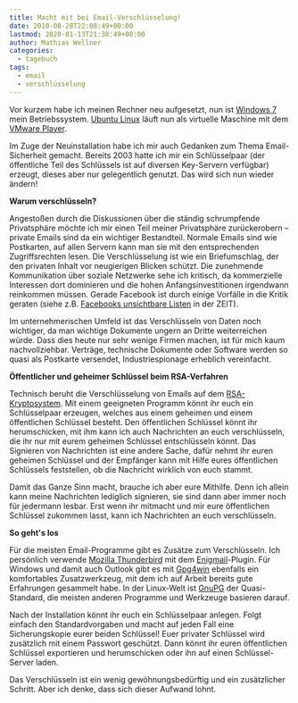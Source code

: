 ```yaml
---
title: Macht mit bei Email-Verschlüsselung!
date: 2010-08-28T22:08:49+00:00
lastmod: 2020-01-13T21:38:49+00:00
author: Mathias Wellner
categories:
  - tagebuch
tags:
  - email
  - verschlüsselung
---
```

Vor kurzem habe ich meinen Rechner neu aufgesetzt, nun ist [Windows 7](http://de.wikipedia.org/wiki/Microsoft_Windows_7) mein Betriebssystem. [Ubuntu Linux](http://www.ubuntu.com/) läuft nun als virtuelle Maschine mit dem [VMware Player](http://www.vmware.com/de/products/player/). 
<!--more-->

Im Zuge der Neuinstallation habe ich mir auch Gedanken zum Thema Email-Sicherheit gemacht. Bereits 2003 hatte ich mir ein Schlüsselpaar (der öffentliche Teil des Schlüssels ist auf diversen Key-Servern verfügbar) erzeugt, dieses aber nur gelegentlich genutzt. Das wird sich nun wieder ändern! 

**Warum verschlüsseln?**

Angestoßen durch die Diskussionen über die ständig schrumpfende Privatsphäre möchte ich mir einen Teil meiner Privatsphäre zurückerobern &ndash; private Emails sind da ein wichtiger Bestandteil. Normale Emails sind wie Postkarten, auf allen Servern kann man sie mit den entsprechenden Zugriffsrechten lesen. Die Verschlüsselung ist wie ein Briefumschlag, der den privaten Inhalt vor neugierigen Blicken schützt. Die zunehmende Kommunikation über soziale Netzwerke sehe ich kritisch, da kommerzielle Interessen dort dominieren und die hohen Anfangsinvestitionen irgendwann reinkommen müssen. Gerade Facebook ist durch einige Vorfälle in die Kritik geraten (siehe z.B. [Facebooks unsichtbare Listen](http://www.zeit.de/2010/35/Facebook) in der ZEIT). 

Im unternehmerischen Umfeld ist das Verschlüsseln von Daten noch wichtiger, da man wichtige Dokumente ungern an Dritte weiterreichen würde. Dass dies heute nur sehr wenige Firmen machen, ist für mich kaum nachvollziehbar. Verträge, technische Dokumente oder Software werden so quasi als Postkarte versendet, Industriespionage erheblich vereinfacht. 

**Öffentlicher und geheimer Schlüssel beim RSA-Verfahren**

Technisch beruht die Verschlüsselung von Emails auf dem [RSA-Kryptosystem](http://de.wikipedia.org/wiki/RSA-Kryptosystem). Mit einem geeigneten Programm könnt ihr euch ein Schlüsselpaar erzeugen, welches aus einem geheimen und einem öffentlichen Schlüssel besteht. Den öffentlichen Schlüssel könnt ihr herumschicken, mit ihm kann ich auch Nachrichten an euch verschlüsseln, die ihr nur mit eurem geheimen Schlüssel entschlüsseln könnt. Das Signieren von Nachrichten ist eine andere Sache, dafür nehmt ihr euren geheimen Schlüssel und der Empfänger kann mit Hilfe eures öffentlichen Schlüssels feststellen, ob die Nachricht wirklich von euch stammt. 

Damit das Ganze Sinn macht, brauche ich aber eure Mithilfe. Denn ich allein kann meine Nachrichten lediglich signieren, sie sind dann aber immer noch für jedermann lesbar. Erst wenn ihr mitmacht und mir eure öffentlichen Schlüssel zukommen lasst, kann ich Nachrichten an euch verschlüsseln. 

**So geht's los**

Für die meisten Email-Programme gibt es Zusätze zum Verschlüsseln. Ich persönlich verwende [Mozilla Thunderbird](http://www.mozillamessaging.com/de/thunderbird/) mit dem [Enigmail](http://www.enigmail.net/home/index.php)-Plugin. Für Windows und damit auch Outlook gibt es mit [Gpg4win](http://www.gpg4win.org) ebenfalls ein komfortables Zusatzwerkzeug, mit dem ich auf Arbeit bereits gute Erfahrungen gesammelt habe. In der Linux-Welt ist [GnuPG](http://www.gnupg.org/) der Quasi-Standard, die meisten anderen Programme und Werkzeuge basieren darauf. 

Nach der Installation könnt ihr euch ein Schlüsselpaar anlegen. Folgt einfach den Standardvorgaben und macht auf jeden Fall eine Sicherungskopie eurer beiden Schlüssel! Euer privater Schlüssel wird zusätzlich mit einem Passwort geschützt. Dann könnt ihr euren öffentlichen Schlüssel exportieren und herumschicken oder ihn auf einen Schlüssel-Server laden. 

Das Verschlüsseln ist ein wenig gewöhnungsbedürftig und ein zusätzlicher Schritt. Aber ich denke, dass sich dieser Aufwand lohnt.